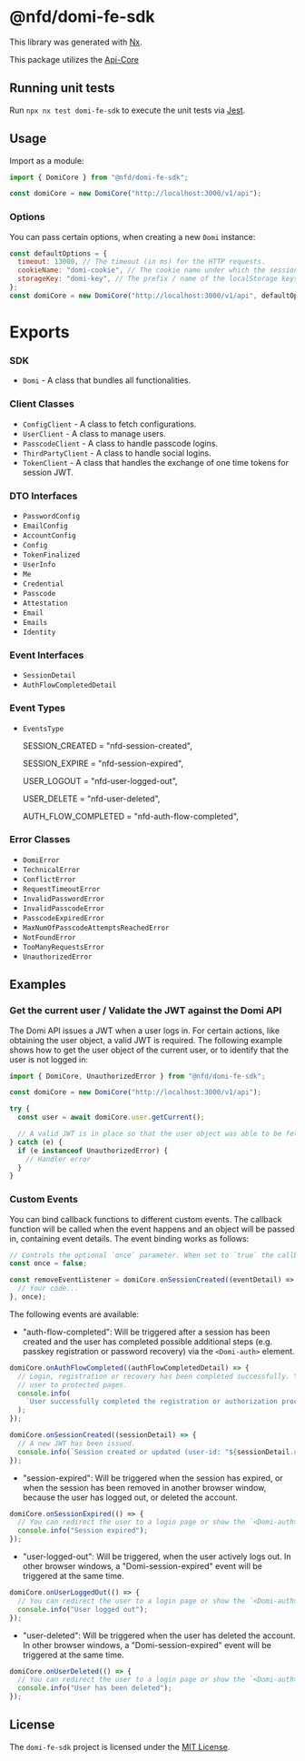 # @nfd/domi-fe-sdk

This library was generated with [Nx](https://nx.dev).

This package utilizes the [Api-Core](https://documenter.getpostman.com/view/16887408/2s9YJjRJvE)

## Running unit tests

Run `npx nx test domi-fe-sdk` to execute the unit tests via [Jest](https://jestjs.io).

## Usage

Import as a module:

```typescript
import { DomiCore } from "@nfd/domi-fe-sdk";

const domiCore = new DomiCore("http://localhost:3000/v1/api");
```

### Options

You can pass certain options, when creating a new `Domi` instance:

```js
const defaultOptions = {
  timeout: 13000, // The timeout (in ms) for the HTTP requests.
  cookieName: "domi-cookie", // The cookie name under which the session token is set.
  storageKey: "domi-key", // The prefix / name of the localStorage keys.
};
const domiCore = new DomiCore("http://localhost:3000/v1/api", defaultOptions);
```

# Exports

### SDK

- `Domi` - A class that bundles all functionalities.

### Client Classes

- `ConfigClient` - A class to fetch configurations.
- `UserClient` - A class to manage users.
- `PasscodeClient` - A class to handle passcode logins.
- `ThirdPartyClient` - A class to handle social logins.
- `TokenClient` - A class that handles the exchange of one time tokens for session JWT.

### DTO Interfaces

- `PasswordConfig`
- `EmailConfig`
- `AccountConfig`
- `Config`
- `TokenFinalized`
- `UserInfo`
- `Me`
- `Credential`
- `Passcode`
- `Attestation`
- `Email`
- `Emails`
- `Identity`

### Event Interfaces

- `SessionDetail`
- `AuthFlowCompletedDetail`

### Event Types

- `EventsType`

  SESSION_CREATED = "nfd-session-created",

  SESSION_EXPIRE = "nfd-session-expired",

  USER_LOGOUT = "nfd-user-logged-out",

  USER_DELETE = "nfd-user-deleted",

  AUTH_FLOW_COMPLETED = "nfd-auth-flow-completed",

### Error Classes

- `DomiError`
- `TechnicalError`
- `ConflictError`
- `RequestTimeoutError`
- `InvalidPasswordError`
- `InvalidPasscodeError`
- `PasscodeExpiredError`
- `MaxNumOfPasscodeAttemptsReachedError`
- `NotFoundError`
- `TooManyRequestsError`
- `UnauthorizedError`

## Examples

### Get the current user / Validate the JWT against the Domi API

The Domi API issues a JWT when a user logs in. For certain actions, like obtaining the user object, a valid JWT is
required. The following example shows how to get the user object of the current user, or to identify that the user is
not logged in:

```typescript
import { DomiCore, UnauthorizedError } from "@nfd/domi-fe-sdk";

const domiCore = new DomiCore("http://localhost:3000/v1/api");

try {
  const user = await domiCore.user.getCurrent();

  // A valid JWT is in place so that the user object was able to be fetched.
} catch (e) {
  if (e instanceof UnauthorizedError) {
    // Handler error
  }
}
```

### Custom Events

You can bind callback functions to different custom events. The callback function will be called when the event happens
and an object will be passed in, containing event details. The event binding works as follows:

```typescript
// Controls the optional `once` parameter. When set to `true` the callback function will be called only once.
const once = false;

const removeEventListener = domiCore.onSessionCreated((eventDetail) => {
  // Your code...
}, once);
```

The following events are available:

- "auth-flow-completed": Will be triggered after a session has been created and the user has completed possible
  additional steps (e.g. passkey registration or password recovery) via the `<Domi-auth>` element.

```typescript
domiCore.onAuthFlowCompleted((authFlowCompletedDetail) => {
  // Login, registration or recovery has been completed successfully. You can now take control and redirect the
  // user to protected pages.
  console.info(
    `User successfully completed the registration or authorization process (user-id: "${authFlowCompletedDetail.userId}")`,
  );
});
```

```typescript
domiCore.onSessionCreated((sessionDetail) => {
  // A new JWT has been issued.
  console.info(`Session created or updated (user-id: "${sessionDetail.userId}", jwt: ${sessionDetail.jwt})`);
});
```

- "session-expired": Will be triggered when the session has expired, or when the session has been removed in
  another browser window, because the user has logged out, or deleted the account.

```typescript
domiCore.onSessionExpired(() => {
  // You can redirect the user to a login page or show the `<Domi-auth>` element, or to prompt the user to log in again.
  console.info("Session expired");
});
```

- "user-logged-out": Will be triggered, when the user actively logs out. In other browser windows, a "Domi-session-expired" event
  will be triggered at the same time.

```typescript
domiCore.onUserLoggedOut(() => {
  // You can redirect the user to a login page or show the `<Domi-auth>` element.
  console.info("User logged out");
});
```

- "user-deleted": Will be triggered when the user has deleted the account. In other browser windows, a "Domi-session-expired" event
  will be triggered at the same time.

```typescript
domiCore.onUserDeleted(() => {
  // You can redirect the user to a login page or show the `<Domi-auth>` element.
  console.info("User has been deleted");
});
```

## License

The `domi-fe-sdk` project is licensed under the [MIT License](LICENSE).
